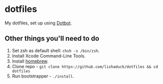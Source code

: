 # dotfiles

My dotfiles, set up using [Dotbot](https://github.com/anishathalye/dotbot).

## Other things you'll need to do

1. Set zsh as default shell: `chsh -s /bin/zsh`.
1. Install Xcode Command-Line Tools.
1. Install [homebrew](https://brew.sh/).
1. Clone repo - `git clone https://github.com/lishaduck/dotfiles && cd dotfiles`
1. Run bootstrapper - `./install`.

